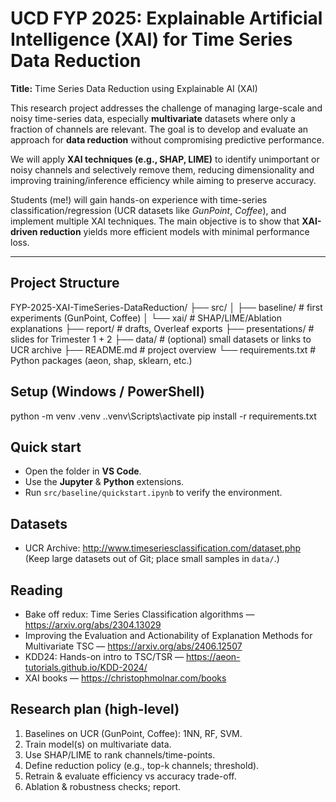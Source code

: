# UCD FYP 2025: Explainable Artificial Intelligence (XAI) for Time Series Data Reduction

**Title:** Time Series Data Reduction using Explainable AI (XAI)

This research project addresses the challenge of managing large-scale and noisy time-series data, especially **multivariate** datasets where only a fraction of channels are relevant. The goal is to develop and evaluate an approach for **data reduction** without compromising predictive performance.

We will apply **XAI techniques (e.g., SHAP, LIME)** to identify unimportant or noisy channels and selectively remove them, reducing dimensionality and improving training/inference efficiency while aiming to preserve accuracy.

Students (me!) will gain hands-on experience with time-series classification/regression (UCR datasets like *GunPoint*, *Coffee*), and implement multiple XAI techniques. The main objective is to show that **XAI-driven reduction** yields more efficient models with minimal performance loss.

---

##  Project Structure
FYP-2025-XAI-TimeSeries-DataReduction/
├── src/
│ ├── baseline/ # first experiments (GunPoint, Coffee)
│ └── xai/ # SHAP/LIME/Ablation explanations
├── report/ # drafts, Overleaf exports
├── presentations/ # slides for Trimester 1 + 2
├── data/ # (optional) small datasets or links to UCR archive
├── README.md # project overview 
└── requirements.txt # Python packages (aeon, shap, sklearn, etc.)


##  Setup (Windows / PowerShell)
python -m venv .venv
.\.venv\Scripts\activate
pip install -r requirements.txt


##  Quick start
- Open the folder in **VS Code**.
- Use the **Jupyter** & **Python** extensions.
- Run `src/baseline/quickstart.ipynb` to verify the environment.

##  Datasets
- UCR Archive: http://www.timeseriesclassification.com/dataset.php  
  (Keep large datasets out of Git; place small samples in `data/`.)

##  Reading
- Bake off redux: Time Series Classification algorithms — https://arxiv.org/abs/2304.13029
- Improving the Evaluation and Actionability of Explanation Methods for Multivariate TSC — https://arxiv.org/abs/2406.12507
- KDD24: Hands-on intro to TSC/TSR — https://aeon-tutorials.github.io/KDD-2024/
- XAI books — https://christophmolnar.com/books


##  Research plan (high-level)
1. Baselines on UCR (GunPoint, Coffee): 1NN, RF, SVM.
2. Train model(s) on multivariate data.
3. Use SHAP/LIME to rank channels/time-points.
4. Define reduction policy (e.g., top-k channels; threshold).
5. Retrain & evaluate efficiency vs accuracy trade-off.
6. Ablation & robustness checks; report.


